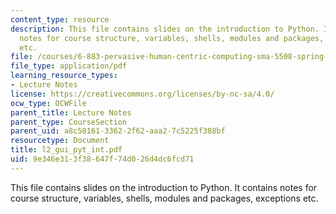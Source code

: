 ```yaml
---
content_type: resource
description: This file contains slides on the introduction to Python. It contains
  notes for course structure, variables, shells, modules and packages, exceptions
  etc.
file: /courses/6-883-pervasive-human-centric-computing-sma-5508-spring-2006/9e346e313f38647f74d026d4dc6fcd71_l2_gui_pyt_int.pdf
file_type: application/pdf
learning_resource_types:
- Lecture Notes
license: https://creativecommons.org/licenses/by-nc-sa/4.0/
ocw_type: OCWFile
parent_title: Lecture Notes
parent_type: CourseSection
parent_uid: a8c50161-3362-2f62-aaa2-7c5225f388bf
resourcetype: Document
title: l2_gui_pyt_int.pdf
uid: 9e346e31-3f38-647f-74d0-26d4dc6fcd71
---
```

This file contains slides on the introduction to Python. It contains notes for course structure, variables, shells, modules and packages, exceptions etc.